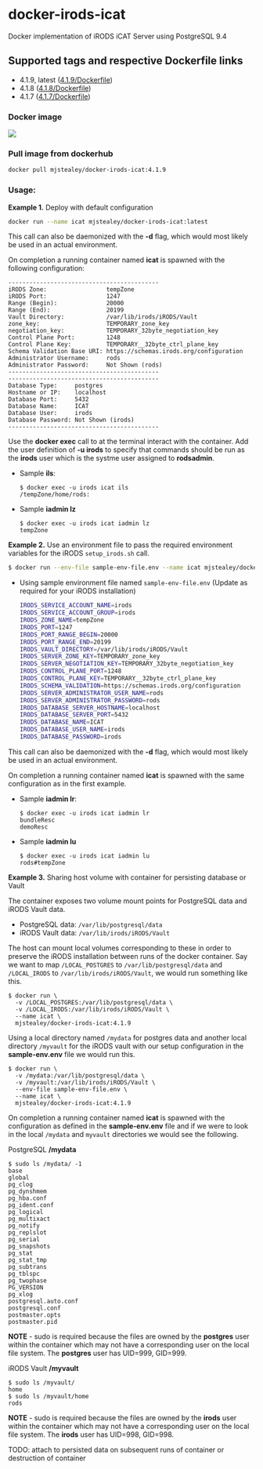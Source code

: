 # docker-irods-icat
Docker implementation of iRODS iCAT Server using PostgreSQL 9.4

## Supported tags and respective Dockerfile links

- 4.1.9, latest ([4.1.9/Dockerfile](https://github.com/mjstealey/docker-irods-icat/blob/master/4.1.9/Dockerfile))
- 4.1.8 ([4.1.8/Dockerfile](https://github.com/mjstealey/docker-irods-icat/blob/master/4.1.8/Dockerfile))
- 4.1.7 ([4.1.7/Dockerfile](https://github.com/mjstealey/docker-irods-icat/blob/master/4.1.7/Dockerfile))

### Docker image

[![](https://images.microbadger.com/badges/image/mjstealey/docker-irods-icat.svg)](https://microbadger.com/images/mjstealey/docker-irods-icat "Get your own image badge on microbadger.com")

### Pull image from dockerhub

```bash
docker pull mjstealey/docker-irods-icat:4.1.9
```

### Usage:

**Example 1.** Deploy with default configuration
```bash
docker run --name icat mjstealey/docker-irods-icat:latest
```
This call can also be daemonized with the **-d** flag, which would most likely be used in an actual environment.

On completion a running container named **icat** is spawned with the following configuration:
```
-------------------------------------------
iRODS Zone:                 tempZone
iRODS Port:                 1247
Range (Begin):              20000
Range (End):                20199
Vault Directory:            /var/lib/irods/iRODS/Vault
zone_key:                   TEMPORARY_zone_key
negotiation_key:            TEMPORARY_32byte_negotiation_key
Control Plane Port:         1248
Control Plane Key:          TEMPORARY__32byte_ctrl_plane_key
Schema Validation Base URI: https://schemas.irods.org/configuration
Administrator Username:     rods
Administrator Password:     Not Shown (rods)
-------------------------------------------
-------------------------------------------
Database Type:     postgres
Hostname or IP:    localhost
Database Port:     5432
Database Name:     ICAT
Database User:     irods
Database Password: Not Shown (irods)
-------------------------------------------
```

Use the **docker exec** call to at the terminal interact with the container. Add the user definition of **-u irods** to specify that commands should be run as the **irods** user which is the systme user assigned to **rodsadmin**.

- Sample **ils**:
  ```
  $ docker exec -u irods icat ils
  /tempZone/home/rods:
  ```

- Sample **iadmin lz**
  ```
  $ docker exec -u irods icat iadmin lz
  tempZone
  ```

**Example 2.** Use an environment file to pass the required environment variables for the iRODS `setup_irods.sh` call.
```bash
$ docker run --env-file sample-env-file.env --name icat mjstealey/docker-irods-icat:4.1.9
```
- Using sample environment file named `sample-env-file.env` (Update as required for your iRODS installation)

  ```bash
  IRODS_SERVICE_ACCOUNT_NAME=irods
  IRODS_SERVICE_ACCOUNT_GROUP=irods
  IRODS_ZONE_NAME=tempZone
  IRODS_PORT=1247
  IRODS_PORT_RANGE_BEGIN=20000
  IRODS_PORT_RANGE_END=20199
  IRODS_VAULT_DIRECTORY=/var/lib/irods/iRODS/Vault
  IRODS_SERVER_ZONE_KEY=TEMPORARY_zone_key
  IRODS_SERVER_NEGOTIATION_KEY=TEMPORARY_32byte_negotiation_key
  IRODS_CONTROL_PLANE_PORT=1248
  IRODS_CONTROL_PLANE_KEY=TEMPORARY__32byte_ctrl_plane_key
  IRODS_SCHEMA_VALIDATION=https://schemas.irods.org/configuration
  IRODS_SERVER_ADMINISTRATOR_USER_NAME=rods
  IRODS_SERVER_ADMINISTRATOR_PASSWORD=rods
  IRODS_DATABASE_SERVER_HOSTNAME=localhost
  IRODS_DATABASE_SERVER_PORT=5432
  IRODS_DATABASE_NAME=ICAT
  IRODS_DATABASE_USER_NAME=irods
  IRODS_DATABASE_PASSWORD=irods
  ```
  
This call can also be daemonized with the **-d** flag, which would most likely be used in an actual environment.

On completion a running container named **icat** is spawned with the same configuration as in the first example.

- Sample **iadmin lr**:
  ```
  $ docker exec -u irods icat iadmin lr
  bundleResc
  demoResc
  ```

- Sample **iadmin lu**
  ```
  $ docker exec -u irods icat iadmin lu
  rods#tempZone
  ```
  
**Example 3.** Sharing host volume with container for persisting database or Vault

The container exposes two volume mount points for PostgreSQL data and iRODS Vault data.

- PostgreSQL data: `/var/lib/postgresql/data`
- iRODS Vault data: `/var/lib/irods/iRODS/Vault`

The host can mount local volumes corresponding to these in order to preserve the iRODS installation between runs of the docker container. Say we want to map `/LOCAL_POSTGRES` to `/var/lib/postgresql/data` and  `/LOCAL_IRODS` to `/var/lib/irods/iRODS/Vault`, we would run something like this.

```
$ docker run \
  -v /LOCAL_POSTGRES:/var/lib/postgresql/data \
  -v /LOCAL_IRODS:/var/lib/irods/iRODS/Vault \
  --name icat \
  mjstealey/docker-irods-icat:4.1.9
```

Using a local directory named `/mydata` for postgres data and another local directory `/myvault` for the iRODS vault with  our setup configuration in the  **sample-env.env** file we would run this.
```
$ docker run \
  -v /mydata:/var/lib/postgresql/data \
  -v /myvault:/var/lib/irods/iRODS/Vault \
  --env-file sample-env-file.env \
  --name icat \
  mjstealey/docker-irods-icat:4.1.9
```
On completion a running container named **icat** is spawned with the configuration as defined in the  **sample-env.env** file and if we were to look in the local `/mydata` and `myvault` directories we would see the following.

PostgreSQL **/mydata**
```
$ sudo ls /mydata/ -1
base
global
pg_clog
pg_dynshmem
pg_hba.conf
pg_ident.conf
pg_logical
pg_multixact
pg_notify
pg_replslot
pg_serial
pg_snapshots
pg_stat
pg_stat_tmp
pg_subtrans
pg_tblspc
pg_twophase
PG_VERSION
pg_xlog
postgresql.auto.conf
postgresql.conf
postmaster.opts
postmaster.pid
```
**NOTE** - sudo is required because the files are owned by the **postgres** user within the container which may not have a corresponding user on the local file system. The **postgres** user has UID=999, GID=999.

iRODS Vault **/myvault**
```
$ sudo ls /myvault/
home
$ sudo ls /myvault/home
rods
```
**NOTE** - sudo is required because the files are owned by the **irods** user within the container which may not have a corresponding user on the local file system. The **irods** user has UID=998, GID=998.

TODO: attach to persisted data on subsequent runs of container or destruction of container


